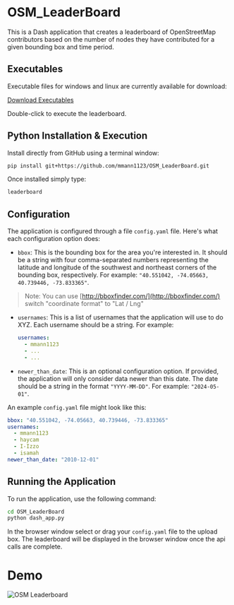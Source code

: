 # OSM_LeaderBoard
This is a Dash application that creates a leaderboard of OpenStreetMap contributors based on the number of nodes they have contributed for a given bounding box and time period.

## Executables

Executable files for windows and linux are currently available for download:

[Download Executables](https://www.dropbox.com/scl/fo/07gchwqkr5kl2c4julr52/AGoB9nqB9aCRBVJnMg5V4CA?rlkey=x23yu6k6utvb98izvjjyexcub&st=mdh91bij&dl=0)

Double-click to execute the leaderboard. 

## Python Installation & Execution

Install directly from GitHub using a terminal window:

```bash
pip install git+https://github.com/mmann1123/OSM_LeaderBoard.git
```

Once installed simply type:

```bash
leaderboard
```

## Configuration

The application is configured through a file `config.yaml` file. Here's what each configuration option does:

- `bbox`: This is the bounding box for the area you're interested in. It should be a string with four comma-separated numbers representing the latitude and longitude of the southwest and northeast corners of the bounding box, respectively. For example: `"40.551042, -74.05663, 40.739446, -73.833365"`.

> Note: You can use [http://bboxfinder.com/](http://bboxfinder.com/)  
switch "coordinate format" to "Lat / Lng"

- `usernames`: This is a list of usernames that the application will use to do XYZ. Each username should be a string. For example:
    ```yaml
    usernames:
      - mmann1123
      - ...
      - ...

    ```

- `newer_than_date`: This is an optional configuration option. If provided, the application will only consider data newer than this date. The date should be a string in the format `"YYYY-MM-DD"`. For example: `"2024-05-01"`.

An example `config.yaml` file might look like this:

```yaml
bbox: "40.551042, -74.05663, 40.739446, -73.833365"
usernames:
  - mmann1123
  - haycam
  - I-Izzo
  - isamah
newer_than_date: "2010-12-01"   
```


## Running the Application

To run the application, use the following command:

```bash
cd OSM_LeaderBoard
python dash_app.py
```

In the browser window select or drag your `config.yaml` file to the upload box. The leaderboard will be displayed in the browser window once the api calls are complete.


# Demo

![OSM Leaderboard](https://github.com/mmann1123/OSM_LeaderBoard/blob/main/video/leaderboard3.gif?raw=true)
